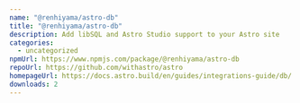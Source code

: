 ```yaml
---
name: "@renhiyama/astro-db"
title: "@renhiyama/astro-db"
description: Add libSQL and Astro Studio support to your Astro site
categories:
  - uncategorized
npmUrl: https://www.npmjs.com/package/@renhiyama/astro-db
repoUrl: https://github.com/withastro/astro
homepageUrl: https://docs.astro.build/en/guides/integrations-guide/db/
downloads: 2
---
```

